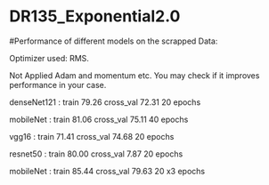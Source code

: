 # DR135_Exponential2.0

#Performance of different models on the scrapped Data:

Optimizer used: RMS.

Not Applied Adam and momentum etc. You may check if it improves performance in your case.

denseNet121 : train 79.26 cross_val 72.31 20 epochs

mobileNet : train 81.06 cross_val 75.11 40 epochs

vgg16 : train 71.41 cross_val 74.68 20 epochs

resnet50 : train 80.00 cross_val 7.87 20 epochs

mobileNet : train 85.44 cross_val 79.63 20 x3 epochs
